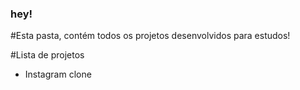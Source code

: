 ### hey!

#Esta pasta, contém todos os projetos desenvolvidos para estudos!

#Lista de projetos

- Instagram clone
